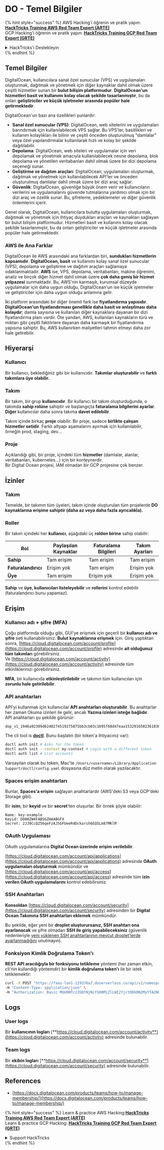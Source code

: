 # DO - Temel Bilgiler

{% hint style="success" %}
AWS Hacking'i öğrenin ve pratik yapın:<img src="../../.gitbook/assets/image (1) (1) (1) (1).png" alt="" data-size="line">[**HackTricks Training AWS Red Team Expert (ARTE)**](https://training.hacktricks.xyz/courses/arte)<img src="../../.gitbook/assets/image (1) (1) (1) (1).png" alt="" data-size="line">\
GCP Hacking'i öğrenin ve pratik yapın: <img src="../../.gitbook/assets/image (2) (1).png" alt="" data-size="line">[**HackTricks Training GCP Red Team Expert (GRTE)**<img src="../../.gitbook/assets/image (2) (1).png" alt="" data-size="line">](https://training.hacktricks.xyz/courses/grte)

<details>

<summary>HackTricks'i Destekleyin</summary>

* [**abonelik planlarını**](https://github.com/sponsors/carlospolop) kontrol edin!
* **💬 [**Discord grubuna**](https://discord.gg/hRep4RUj7f) veya [**telegram grubuna**](https://t.me/peass) katılın ya da **Twitter**'da **bizi takip edin** 🐦 [**@hacktricks\_live**](https://twitter.com/hacktricks_live)**.**
* **Hacking ipuçlarını paylaşmak için** [**HackTricks**](https://github.com/carlospolop/hacktricks) ve [**HackTricks Cloud**](https://github.com/carlospolop/hacktricks-cloud) github reposuna PR gönderin.

</details>
{% endhint %}

## Temel Bilgiler

DigitalOcean, kullanıcılara sanal özel sunucular (VPS) ve uygulamaları oluşturmak, dağıtmak ve yönetmek için diğer kaynaklar dahil olmak üzere çeşitli hizmetler sunan bir **bulut bilişim platformudur**. **DigitalOcean'un hizmetleri basit ve kullanımı kolay olacak şekilde tasarlanmıştır**, bu da onları **geliştiriciler ve küçük işletmeler arasında popüler hale getirmektedir**.

DigitalOcean'un bazı ana özellikleri şunlardır:

* **Sanal özel sunucular (VPS)**: DigitalOcean, web sitelerini ve uygulamaları barındırmak için kullanılabilecek VPS sağlar. Bu VPS'ler, basitlikleri ve kullanım kolaylıkları ile bilinir ve çeşitli önceden oluşturulmuş "damlalar" veya özel yapılandırmalar kullanılarak hızlı ve kolay bir şekilde dağıtılabilir.
* **Depolama**: DigitalOcean, web siteleri ve uygulamalar için veri depolamak ve yönetmek amacıyla kullanılabilecek nesne depolama, blok depolama ve yönetilen veritabanları dahil olmak üzere bir dizi depolama seçeneği sunar.
* **Geliştirme ve dağıtım araçları**: DigitalOcean, uygulamaları oluşturmak, dağıtmak ve yönetmek için kullanılabilecek API'ler ve önceden oluşturulmuş damlalar dahil olmak üzere bir dizi araç sağlar.
* **Güvenlik**: DigitalOcean, güvenliğe büyük önem verir ve kullanıcıların verilerini ve uygulamalarını güvende tutmalarına yardımcı olmak için bir dizi araç ve özellik sunar. Bu, şifreleme, yedeklemeler ve diğer güvenlik önlemlerini içerir.

Genel olarak, DigitalOcean, kullanıcılara bulutta uygulamaları oluşturmak, dağıtmak ve yönetmek için ihtiyaç duydukları araçları ve kaynakları sağlayan bir bulut bilişim platformudur. Hizmetleri basit ve kullanımı kolay olacak şekilde tasarlanmıştır, bu da onları geliştiriciler ve küçük işletmeler arasında popüler hale getirmektedir.

### AWS ile Ana Farklar

DigitalOcean ile AWS arasındaki ana farklardan biri, **sundukları hizmetlerin kapsamıdır**. **DigitalOcean, basit** ve kullanımı kolay sanal özel sunucular (VPS), depolama ve geliştirme ve dağıtım araçları sağlamaya odaklanmaktadır. **AWS** ise, VPS, depolama, veritabanları, makine öğrenimi, analiz ve birçok diğer hizmet dahil olmak üzere **çok daha geniş bir hizmet yelpazesi** sunmaktadır. Bu, AWS'nin karmaşık, kurumsal düzeyde uygulamalar için daha uygun olduğu, DigitalOcean'un ise küçük işletmeler ve geliştiriciler için daha uygun olduğu anlamına gelir.

İki platform arasındaki bir diğer önemli fark ise **fiyatlandırma yapısıdır**. **DigitalOcean'un fiyatlandırması genellikle daha basit ve anlaşılması daha kolaydır**; damla sayısına ve kullanılan diğer kaynaklara dayanan bir dizi fiyatlandırma planı vardır. Öte yandan, AWS, kullanılan kaynakların türü ve miktarı gibi çeşitli faktörlere dayanan daha karmaşık bir fiyatlandırma yapısına sahiptir. Bu, AWS kullanırken maliyetleri tahmin etmeyi daha zor hale getirebilir.

## Hiyerarşi

### Kullanıcı

Bir kullanıcı, beklediğiniz gibi bir kullanıcıdır. **Takımlar oluşturabilir** ve **farklı takımlara üye olabilir.**

### **Takım**

Bir takım, bir grup **kullanıcıdır**. Bir kullanıcı bir takım oluşturduğunda, o takımda **sahip rolüne** sahiptir ve başlangıçta **faturalama bilgilerini ayarlar**. **Diğer** kullanıcılar daha sonra takıma **davet edilebilir**.

Takım içinde birkaç **proje** olabilir. Bir proje, sadece **birlikte çalışan hizmetler setidir**. Farklı altyapı aşamalarını ayırmak için kullanılabilir, örneğin prod, staging, dev...

### Proje

Açıklandığı gibi, bir proje, içindeki tüm **hizmetler** (damlalar, alanlar, veritabanları, kubernetes...) için bir konteynerdir.\
Bir Digital Ocean projesi, IAM olmadan bir GCP projesine çok benzer.

## İzinler

### Takım

Temelde, bir takımın tüm üyeleri, takım içinde oluşturulan tüm projelerde **DO kaynaklarına erişime sahiptir (daha az veya daha fazla ayrıcalıkla).**

### Roller

Bir takım içindeki her **kullanıcı**, aşağıdaki üç **rolden birine** sahip olabilir:

| Rol       | Paylaşılan Kaynaklar | Faturalama Bilgileri | Takım Ayarları |
| ---------- | ---------------- | ------------------- | ------------- |
| **Sahip**  | Tam erişim      | Tam erişim         | Tam erişim   |
| **Faturalandırıcı** | Erişim yok        | Tam erişim         | Erişim yok     |
| **Üye** | Tam erişim      | Erişim yok           | Erişim yok     |

**Sahip** ve **üye, kullanıcıları listeleyebilir** ve **rollerini** kontrol edebilir (faturalandırıcı bunu yapamaz).

## Erişim

### Kullanıcı adı + şifre (MFA)

Çoğu platformda olduğu gibi, GUI'ye erişmek için geçerli bir **kullanıcı adı ve şifre** seti kullanabilirsiniz. **Bulut** **kaynaklarına erişmek** için. Giriş yaptıktan sonra, [https://cloud.digitalocean.com/account/profile](https://cloud.digitalocean.com/account/profile) adresinde **ait olduğunuz tüm takımları** görebilirsiniz.\
Ve [https://cloud.digitalocean.com/account/activity](https://cloud.digitalocean.com/account/activity) adresinde tüm etkinliklerinizi görebilirsiniz.

**MFA**, bir kullanıcıda **etkinleştirilebilir** ve takımın tüm kullanıcıları için **zorunlu hale getirilebilir**.

### API anahtarları

API'yi kullanmak için kullanıcılar **API anahtarları oluşturabilir**. Bu anahtarlar her zaman Okuma izinleri ile gelir, ancak **Yazma izinleri isteğe bağlıdır**.\
API anahtarları şu şekilde görünür:
```
dop_v1_1946a92309d6240274519275875bb3cb03c1695f60d47eaa1532916502361836
```
The cli tool is [**doctl**](https://github.com/digitalocean/doctl#installing-doctl). Bunu başlatın (bir token'a ihtiyacınız var):
```bash
doctl auth init # Asks for the token
doctl auth init --context my-context # Login with a different token
doctl auth list # List accounts
```
Varsayılan olarak bu token, Mac'te `/Users/<username>/Library/Application Support/doctl/config.yaml` dosyasına düz metin olarak yazılacaktır.

### Spaces erişim anahtarları

Bunlar, **Spaces'a erişim** sağlayan anahtarlardır (AWS'deki S3 veya GCP'deki Storage gibi).

Bir **isim**, bir **keyid** ve bir **secret**'ten oluşurlar. Bir örnek şöyle olabilir:
```
Name: key-example
Keyid: DO00ZW4FABSGZHAABGFX
Secret: 2JJ0CcQZ56qeFzAJ5GFUeeR4Dckarsh6EQSLm87MKlM
```
### OAuth Uygulaması

OAuth uygulamalarına **Digital Ocean üzerinde erişim verilebilir**.

[https://cloud.digitalocean.com/account/api/applications](https://cloud.digitalocean.com/account/api/applications) adresinde **OAuth uygulamaları oluşturmak** mümkündür ve [https://cloud.digitalocean.com/account/api/access](https://cloud.digitalocean.com/account/api/access) adresinde tüm **izin verilen OAuth uygulamalarını** kontrol edebilirsiniz.

### SSH Anahtarları

**Konsoldan** [https://cloud.digitalocean.com/account/security](https://cloud.digitalocean.com/account/security) adresinden bir **Digital Ocean Takımına SSH anahtarları eklemek** mümkündür.

Bu şekilde, eğer yeni bir **droplet oluşturursanız, SSH anahtarı ona ayarlanacak** ve şifre olmadan **SSH ile giriş yapabileceksiniz** (güvenlik nedenleriyle [yeni yüklenen SSH anahtarlarının mevcut droplet'lerde ayarlanmadığını](https://docs.digitalocean.com/products/droplets/how-to/add-ssh-keys/to-existing-droplet/) unutmayın).

### Fonksiyon Kimlik Doğrulama Token'ı

**REST API aracılığıyla bir fonksiyonu tetikleme** yöntemi (her zaman etkin, cli'nin kullandığı yöntemdir) bir **kimlik doğrulama token'ı** ile bir istek tetiklemektir:
```bash
curl -X POST "https://faas-lon1-129376a7.doserverless.co/api/v1/namespaces/fn-c100c012-65bf-4040-1230-2183764b7c23/actions/functionname?blocking=true&result=true" \
-H "Content-Type: application/json" \
-H "Authorization: Basic MGU0NTczZGQtNjNiYS00MjZlLWI2YjctODk0N2MyYTA2NGQ4OkhwVEllQ2t4djNZN2x6YjJiRmFGc1FERXBySVlWa1lEbUxtRE1aRTludXA1UUNlU2VpV0ZGNjNqWnVhYVdrTFg="
```
## Logs

### User logs

Bir **kullanıcının logları** [**https://cloud.digitalocean.com/account/activity**](https://cloud.digitalocean.com/account/activity) adresinde bulunabilir.

### Team logs

Bir **ekibin logları** [**https://cloud.digitalocean.com/account/security**](https://cloud.digitalocean.com/account/security) adresinde bulunabilir.

## References

* [https://docs.digitalocean.com/products/teams/how-to/manage-membership/](https://docs.digitalocean.com/products/teams/how-to/manage-membership/)

{% hint style="success" %}
Learn & practice AWS Hacking:<img src="../../.gitbook/assets/image (1) (1) (1) (1).png" alt="" data-size="line">[**HackTricks Training AWS Red Team Expert (ARTE)**](https://training.hacktricks.xyz/courses/arte)<img src="../../.gitbook/assets/image (1) (1) (1) (1).png" alt="" data-size="line">\
Learn & practice GCP Hacking: <img src="../../.gitbook/assets/image (2) (1).png" alt="" data-size="line">[**HackTricks Training GCP Red Team Expert (GRTE)**<img src="../../.gitbook/assets/image (2) (1).png" alt="" data-size="line">](https://training.hacktricks.xyz/courses/grte)

<details>

<summary>Support HackTricks</summary>

* Check the [**subscription plans**](https://github.com/sponsors/carlospolop)!
* **Join the** 💬 [**Discord group**](https://discord.gg/hRep4RUj7f) or the [**telegram group**](https://t.me/peass) or **follow** us on **Twitter** 🐦 [**@hacktricks\_live**](https://twitter.com/hacktricks_live)**.**
* **Share hacking tricks by submitting PRs to the** [**HackTricks**](https://github.com/carlospolop/hacktricks) and [**HackTricks Cloud**](https://github.com/carlospolop/hacktricks-cloud) github repos.

</details>
{% endhint %}
